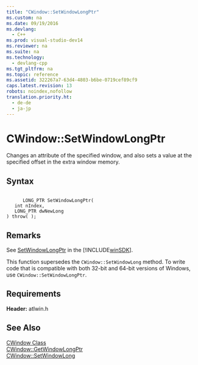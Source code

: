 ```yaml
---
title: "CWindow::SetWindowLongPtr"
ms.custom: na
ms.date: 09/19/2016
ms.devlang: 
  - C++
ms.prod: visual-studio-dev14
ms.reviewer: na
ms.suite: na
ms.technology: 
  - devlang-cpp
ms.tgt_pltfrm: na
ms.topic: reference
ms.assetid: 322267a7-63d4-4803-b6be-0719cef89cf9
caps.latest.revision: 13
robots: noindex,nofollow
translation.priority.ht: 
  - de-de
  - ja-jp
---
```

# CWindow::SetWindowLongPtr
Changes an attribute of the specified window, and also sets a value at the specified offset in the extra window memory.  
  
## Syntax  
  
```  
  
      LONG_PTR SetWindowLongPtr(  
   int nIndex,  
   LONG_PTR dwNewLong   
) throw( );  
```  
  
## Remarks  
 See [SetWindowLongPtr](http://msdn.microsoft.com/library/windows/desktop/ms644898) in the [!INCLUDE[winSDK](../vs140/includes/winSDK_md.md)].  
  
 This function supersedes the `CWindow::SetWindowLong` method. To write code that is compatible with both 32-bit and 64-bit versions of Windows, use `CWindow::SetWindowLongPtr`.  
  
## Requirements  
 **Header:** atlwin.h  
  
## See Also  
 [CWindow Class](../vs140/CWindow-Class.md)   
 [CWindow::GetWindowLongPtr](../vs140/CWindow--GetWindowLongPtr.md)   
 [CWindow::SetWindowLong](../vs140/CWindow--SetWindowLong.md)